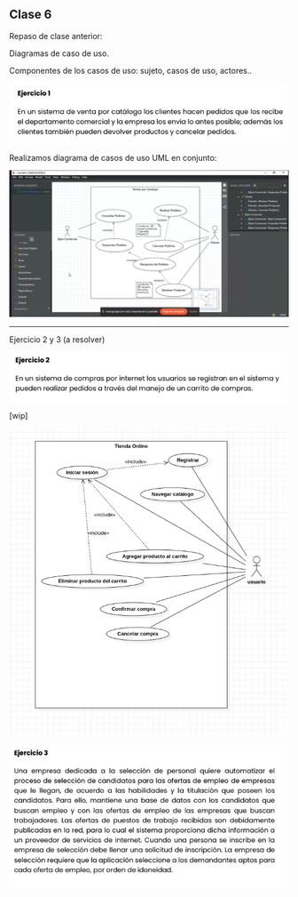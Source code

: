 ## Clase 6

Repaso de clase anterior:

Diagramas de caso de uso. 

Componentes de los casos de uso: sujeto, casos de uso, actores..

![](./122-assets/ppt-48-soft.png)

Realizamos diagrama de casos de uso UML en conjunto:

![](./122-assets/ppt-47-soft.png)

---
Ejercicio 2 y 3 (a resolver)

![](./122-assets/ppt-49-soft.png)

[wip]

![](./122-assets/ppt-51-soft.png)


![](./122-assets/ppt-50-soft.png)

